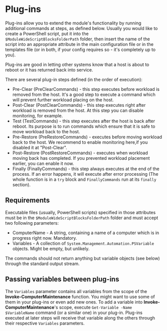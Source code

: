 # Plug-ins

Plug-ins allow you to extend the module's functionality by running additional commands at steps, as defined below. Usually you would like to create a PowerShell script, put it into the `$ModuleWideScriptBlocksFolderPath` folder, then insert the name of the script into an appropriate attribute in the main configuration file or in the templates file (or in both, if your config requires so - it's completely up to you).

Plug-ins are good in letting other systems know that a host is about to reboot or it has returned back into service.

There are several plug-in steps defined (in the order of execution):

* Pre-Clear (PreClearCommands) - this step executes before workload is removed from the host. It's a good step to execute a command which will prevent further workload placing on the host.
* Post-Clear (PostClearCommands) - this step executes right after workload is removed from the host. At this step you can disable monitoring, for example.
* Test (TestCommands) - this step executes after the host is back after reboot. Its purpose is to run commands which ensure that it is safe to move workload back to the host.
* Pre-Restore (PreRestoreCommands) - executes before moving workload back to the host. We recommend to enable monitoring here,if you disabled it at "Post-Clear".
* Post-Restore (PostRestoreCommands) - executes when workload moving back has completed. If you prevented workload placement earlier, you can enable it now.
* Finally (FinallyCommands) - this step always executes at the end of the process. If an error happens, it will execute after error processing (The whole function is in a `try` block and `FinallyCommands` run at its `finally` section).

## Requirements

Executable files (usually, PowerShell scripts) specified in those attributes must be in the `$ModuleWideScriptBlocksFolderPath` folder and must accept two following parameters:

* ComputerName - A string, containing a name of a computer which is in progress right now. Mandatory.
* Variables - A collection of `System.Management.Automation.PSVariable` objects. Might be empty, but unlikely.

The commands should not return anything but variable objects (see below) through the standard output stream.

## Passing variables between plug-ins

The `Variables` parameter contains all variables from the scope of the **Invoke-ComputerMaintenance** function. You might want to use some of them in your plug-ins or even add new ones.
To add a variable into **Invoke-ComputerMaintenance**'s scope, execute `Get-Variable -Name $VariableName` command (or a similar one) in your plug-in. Plug-ins executed at later steps will receive that variable along the others through their respective `Variables` parameters.
